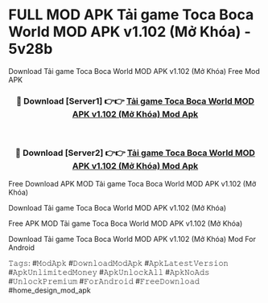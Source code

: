 # FULL MOD APK Tải game Toca Boca World MOD APK v1.102 (Mở Khóa) - 5v28b
Download Tải game Toca Boca World MOD APK v1.102 (Mở Khóa) Free Mod APK

<div align="center">
<h3>🔴 Download [Server1] 👉👉 <a href="https://apk-comot.site?title=Tải_game_Toca_Boca_World_MOD_APK_v1.102_(Mở_Khóa)">Tải game Toca Boca World MOD APK v1.102 (Mở Khóa) Mod Apk</a></h3><br>

<h3>🔴 Download [Server2] 👉👉 <a href="https://apk-comot.site?title=Tải_game_Toca_Boca_World_MOD_APK_v1.102_(Mở_Khóa)">Tải game Toca Boca World MOD APK v1.102 (Mở Khóa) Mod Apk</a></h3>
</div>


Free Download APK MOD Tải game Toca Boca World MOD APK v1.102 (Mở Khóa)

Download Tải game Toca Boca World MOD APK v1.102 (Mở Khóa) 

Free APK MOD Tải game Toca Boca World MOD APK v1.102 (Mở Khóa) 

Download Tải game Toca Boca World MOD APK v1.102 (Mở Khóa) Mod For Android

𝚃𝚊𝚐𝚜: #𝙼𝚘𝚍𝙰𝚙𝚔 #𝙳𝚘𝚠𝚗𝚕𝚘𝚊𝚍𝙼𝚘𝚍𝙰𝚙𝚔 #𝙰𝚙𝚔𝙻𝚊𝚝𝚎𝚜𝚝𝚅𝚎𝚛𝚜𝚒𝚘𝚗 #𝙰𝚙𝚔𝚄𝚗𝚕𝚒𝚖𝚒𝚝𝚎𝚍𝙼𝚘𝚗𝚎𝚢 #𝙰𝚙𝚔𝚄𝚗𝚕𝚘𝚌𝚔𝙰𝚕𝚕 #𝙰𝚙𝚔𝙽𝚘𝙰𝚍𝚜 #𝚄𝚗𝚕𝚘𝚌𝚔𝙿𝚛𝚎𝚖𝚒𝚞𝚖 #𝙵𝚘𝚛𝙰𝚗𝚍𝚛𝚘𝚒𝚍 #𝙵𝚛𝚎𝚎𝙳𝚘𝚠𝚗𝚕𝚘𝚊𝚍 #home_design_mod_apk